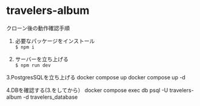 # travelers-album

クローン後の動作確認手順
1. 必要なパッケージをインストール  
```$ npm i```

2. サーバーを立ち上げる  
```$ npm run dev```

3.PostgresSQLを立ち上げる
docker compose up
docker compose up -d

4.DBを確認する(3.をしてから）
docker compose exec db psql -U travelers-album -d travelers_database

